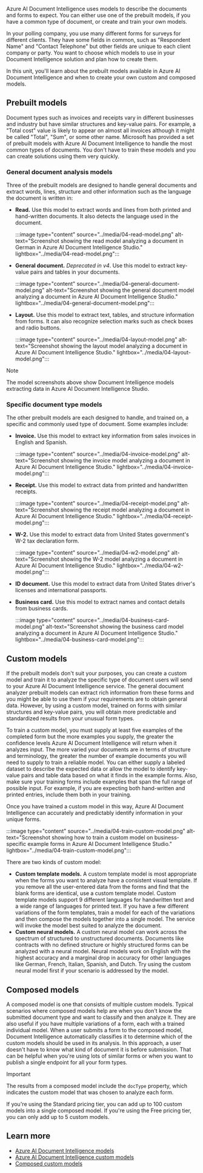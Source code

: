 Azure AI Document Intelligence uses models to describe the documents and forms to expect. You can either use one of the prebuilt models, if you have a common type of document, or create and train your own models.

In your polling company, you use many different forms for surveys for different clients. They have some fields in common, such as "Respondent Name" and "Contact Telephone" but other fields are unique to each client company or party. You want to choose which models to use in your Document Intelligence solution and plan how to create them.

In this unit, you'll learn about the prebuilt models available in Azure AI Document Intelligence and when to create your own custom and composed models.

## Prebuilt models

Document types such as invoices and receipts vary in different businesses and industry but have similar structures and key-value pairs. For example, a "Total cost" value is likely to appear on almost all invoices although it might be called "Total", "Sum", or some other name. Microsoft has provided a set of prebuilt models with Azure AI Document Intelligence to handle the most common types of documents. You don't have to train these models and you can create solutions using them very quickly.

### General document analysis models

Three of the prebuilt models are designed to handle general documents and extract words, lines, structure and other information such as the language the document is written in:

- **Read.** Use this model to extract words and lines from both printed and hand-written documents. It also detects the language used in the document.

    :::image type="content" source="../media/04-read-model.png" alt-text="Screenshot showing the read model analyzing a document in German in Azure AI Document Intelligence Studio." lightbox="../media/04-read-model.png":::

- **General document.** _Deprecated in v4_. Use this model to extract key-value pairs and tables in your documents.

    :::image type="content" source="../media/04-general-document-model.png" alt-text="Screenshot showing the general document model analyzing a document in Azure AI Document Intelligence Studio." lightbox="../media/04-general-document-model.png":::
 
- **Layout.** Use this model to extract text, tables, and structure information from forms. It can also recognize selection marks such as check boxes and radio buttons.

    :::image type="content" source="../media/04-layout-model.png" alt-text="Screenshot showing the layout model analyzing a document in Azure AI Document Intelligence Studio." lightbox="../media/04-layout-model.png":::

> [!NOTE]
> The model screenshots above show Document Intelligence models extracting data in Azure AI Document Intelligence Studio.

### Specific document type models

The other prebuilt models are each designed to handle, and trained on, a specific and commonly used type of document. Some examples include:

- **Invoice.** Use this model to extract key information from sales invoices in English and Spanish.

    :::image type="content" source="../media/04-invoice-model.png" alt-text="Screenshot showing the invoice model analyzing a document in Azure AI Document Intelligence Studio." lightbox="../media/04-invoice-model.png":::

- **Receipt.** Use this model to extract data from printed and handwritten receipts.

    :::image type="content" source="../media/04-receipt-model.png" alt-text="Screenshot showing the receipt model analyzing a document in Azure AI Document Intelligence Studio." lightbox="../media/04-receipt-model.png":::

- **W-2.** Use this model to extract data from United States government's W-2 tax declaration form.

    :::image type="content" source="../media/04-w2-model.png" alt-text="Screenshot showing the W-2 model analyzing a document in Azure AI Document Intelligence Studio." lightbox="../media/04-w2-model.png":::

- **ID document.** Use this model to extract data from United States driver's licenses and international passports. 
- **Business card.** Use this model to extract names and contact details from business cards.

    :::image type="content" source="../media/04-business-card-model.png" alt-text="Screenshot showing the business card model analyzing a document in Azure AI Document Intelligence Studio." lightbox="../media/04-business-card-model.png":::

## Custom models

If the prebuilt models don't suit your purposes, you can create a custom model and train it to analyze the specific type of document users will send to your Azure AI Document Intelligence service. The general document analyzer prebuilt models can extract rich information from these forms and you might be able to use them if your requirements are to obtain general data. However, by using a custom model, trained on forms with similar structures and key-value pairs, you will obtain more predictable and standardized results from your unusual form types.

To train a custom model, you must supply at least five examples of the completed form but the more examples you supply, the greater the confidence levels Azure AI Document Intelligence will return when it analyzes input. The more varied your documents are in terms of structure and terminology, the greater the number of example documents you will need to supply to train a reliable model. You can either supply a labeled dataset to describe the expected data or allow the model to identify key-value pairs and table data based on what it finds in the example forms. Also, make sure your training forms include examples that span the full range of possible input. For example, if you are expecting both hand-written and printed entries, include them both in your training.

Once you have trained a custom model in this way, Azure AI Document Intelligence can accurately and predictably identify information in your unique forms.

:::image type="content" source="../media/04-train-custom-model.png" alt-text="Screenshot showing how to train a custom model on business-specific example forms in Azure AI Document Intelligence Studio." lightbox="../media/04-train-custom-model.png":::

There are two kinds of custom model:

- **Custom template models.** A custom template model is most appropriate when the forms you want to analyze have a consistent visual template. If you remove all the user-entered data from the forms and find that the blank forms are identical, use a custom template model. Custom template models support 9 different languages for handwritten text and a wide range of languages for printed text. If you have a few different variations of the form templates, train a model for each of the variations and then compose the models together into a single model. The service will invoke the model best suited to analyze the document.
- **Custom neural models.** A custom neural model can work across the spectrum of structured to unstructured documents. Documents like contracts with no defined structure or highly structured forms can be analyzed with a neural model. Neural models work on English with the highest accuracy and a marginal drop in accuracy for other languages like German, French, Italian, Spanish, and Dutch. Try using the custom neural model first if your scenario is addressed by the model. 

## Composed models

A composed model is one that consists of multiple custom models. Typical scenarios where composed models help are when you don't know the submitted document type and want to classify and then analyze it. They are also useful if you have multiple variations of a form, each with a trained individual model. When a user submits a form to the composed model, Document Intelligence automatically classifies it to determine which of the custom models should be used in its analysis. In this approach, a user doesn't have to know what kind of document it is before submission. That can be helpful when you're using lots of similar forms or when you want to publish a single endpoint for all your form types.

> [!IMPORTANT]
> The results from a composed model include the `docType` property, which indicates the custom model that was chosen to analyze each form.

If you're using the Standard pricing tier, you can add up to 100 custom models into a single composed model. If you're using the Free pricing tier, you can only add up to 5 custom models.

## Learn more

- [Azure AI Document Intelligence models](/azure/applied-ai-services/form-recognizer/concept-model-overview)
- [Azure AI Document Intelligence custom models](/azure/applied-ai-services/form-recognizer/concept-custom)
- [Composed custom models](/azure/applied-ai-services/form-recognizer/concept-composed-models)
